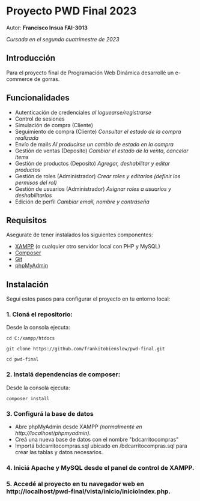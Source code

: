 # Proyecto PWD Final 2023
Autor: **Francisco Insua FAI-3013**

*Cursada en el segundo cuatrimestre de 2023*
## Introducción
Para el proyecto final de Programación Web Dinámica desarrollé un e-commerce de gorras.
## Funcionalidades ##
- Autenticación de credenciales *al loguearse/registrarse*
- Control de sesiones
- Simulación de compra (Cliente)
- Seguimiento de compra (Cliente) *Consultar el estado de la compra realizada*
- Envío de mails *Al producirse un cambio de estado en la compra*
- Gestión de ventas (Deposito) *Cambiar el estado de la venta, cancelar items*
- Gestión de productos (Deposito) *Agregar, deshabilitar y editar productos*
- Gestión de roles (Administrador) *Crear roles y editarlos (definir los permisos del rol)* 
- Gestión de usuarios (Administrador) *Asignar roles a usuarios y deshabilitarlos*
- Edición de perfil *Cambiar email, nombre y contraseña*
## Requisitos
Asegurate de tener instalados los siguientes componentes:
- [XAMPP](https://www.apachefriends.org/index.html) (o cualquier otro servidor local con PHP y MySQL)
- [Composer](https://getcomposer.org/)
- [Git](https://git-scm.com/)
- [phpMyAdmin](https://www.phpmyadmin.net/)
## Instalación
Seguí estos pasos para configurar el proyecto en tu entorno local:
### 1. Cloná el repositorio: ###
Desde la consola ejecuta:
```
cd C:/xampp/htdocs
```
```
git clone https://github.com/frankitobienslow/pwd-final.git
```
```
cd pwd-final
```
### 2. Instalá dependencias de composer: ###
Desde la consola ejecuta:
```
composer install
```
### 3. Configurá la base de datos ###
- Abre phpMyAdmin desde XAMPP *(normalmente en http://localhost/phpmyadmin)*.
- Creá una nueva base de datos con el nombre "bdcarritocompras"
- Importá bdcarritocompras.sql ubicado en /bdcarritocompras.sql para crear las tablas y datos necesarios.
### 4. Iniciá Apache y MySQL desde el panel de control de XAMPP. ###
### 5. Accedé al proyecto en tu navegador web en http://localhost/pwd-final/vista/inicio/inicioIndex.php. ###
